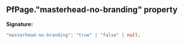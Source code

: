 ## PfPage."masterhead-no-branding" property

**Signature:**

```typescript
"masterhead-no-branding": "true" | "false" | null;
```
